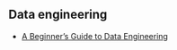 ## Data engineering 

* [A Beginner’s Guide to Data Engineering](https://medium.com/@rchang/a-beginners-guide-to-data-engineering-part-i-4227c5c457d7)

